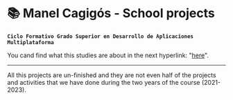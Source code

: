 # 📚 Manel Cagigós - School projects

**`Ciclo Formativo Grado Superior en Desarrollo de Aplicaciones Multiplataforma`**

You cand find what this studies are about in the next hyperlink: "<a href="(https://www.todofp.es/que-estudiar/loe/informatica-comunicaciones/des-aplicaciones-multiplataforma.html)https://www.todofp.es/que-estudiar/loe/informatica-comunicaciones/des-aplicaciones-multiplataforma.html" target="_blank">here</a>".

---

All this projects are un-finished and they are not even half of the projects and activities that we have done during the two years of the course (2021-2023).

#



